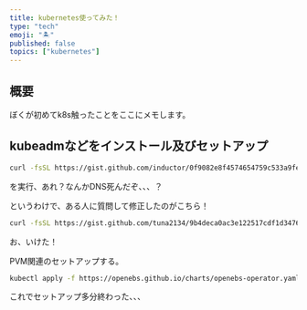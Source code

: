 ```yaml
---
title: kubernetes使ってみた！
type: "tech"
emoji: "🏝"
published: false
topics: ["kubernetes"]
---
```


## 概要

ぼくが初めてk8s触ったことをここにメモします。

## kubeadmなどをインストール及びセットアップ

```sh
curl -fsSL https://gist.github.com/inductor/0f9082e8f4574654759c533a9fe57b0d/raw/733405420b91da820df805f8eb20dc6596f28984/kubeadm-setup-ubuntu.sh | sh
```

を実行、あれ？なんかDNS死んだぞ、、、？

というわけで、ある人に質問して修正したのがこちら！

```sh
curl -fsSL https://gist.github.com/tuna2134/9b4deca0ac3e122517cdf1d34766449f/raw/c33479389ff3602e22ec8fc836bdd2c739246792/kubeadm-setup-ubuntu.sh | sh
```

お、いけた！

PVM関連のセットアップする。

```sh
kubectl apply -f https://openebs.github.io/charts/openebs-operator.yaml
```

これでセットアップ多分終わった、、、
